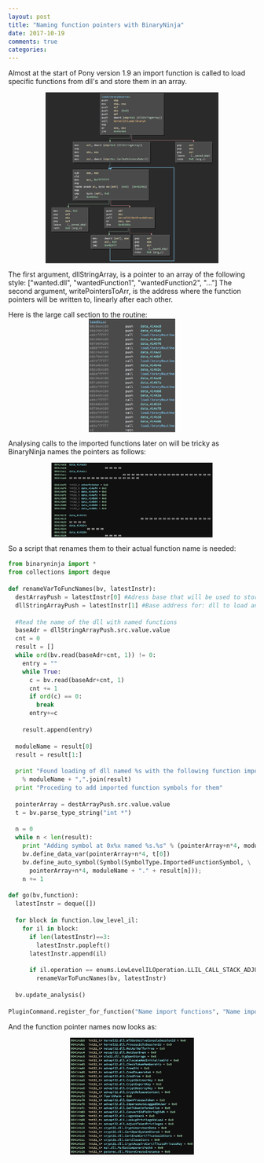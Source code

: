 ```yaml
---
layout: post
title: "Naming function pointers with BinaryNinja"
date: 2017-10-19
comments: true
categories:
---
```


Almost at the start of Pony version 1.9 an import function is called to load specific functions from dll's and store them in an array.

<img src="/images/loadLibraryRoutine.png" width="70%" height="70%" style="display:block; margin-left: auto; margin-right: auto;">

The first argument, dllStringArray, is a pointer to an array of the following style: ["wanted.dll", "wantedFunction1", "wantedFunction2", "..."]
The second argument, writePointersToArr, is the address where the function pointers will be written to, linearly after each other.

Here is the large call section to the routine:
<img src="/images/loadLibraryCalls.png" width="35%" height="35%" style="display:block; margin-left: auto; margin-right: auto;">

Analysing calls to the imported functions later on will be tricky as BinaryNinja names the pointers as follows:

<img src="/images/before.png" width="65%" height="65%" style="display:block; margin-left: auto; margin-right: auto;">

So a script that renames them to their actual function name is needed:

```python
from binaryninja import *
from collections import deque

def renameVarToFuncNames(bv, latestInstr):
  destArrayPush = latestInstr[0] #Adress base that will be used to store loaded functions addresses
  dllStringArrayPush = latestInstr[1] #Base address for: dll to load and imported function names. Separated with 0 until end which is 00.

  #Read the name of the dll with named functions
  baseAdr = dllStringArrayPush.src.value.value
  cnt = 0
  result = []
  while ord(bv.read(baseAdr+cnt, 1)) != 0:
    entry = ""
    while True:
      c = bv.read(baseAdr+cnt, 1)
      cnt += 1
      if ord(c) == 0:
        break
      entry+=c
    
    result.append(entry)

  moduleName = result[0]
  result = result[1:]

  print "Found loading of dll named %s with the following function imports: " \
    % moduleName + ",".join(result)
  print "Proceding to add imported function symbols for them"

  pointerArray = destArrayPush.src.value.value
  t = bv.parse_type_string("int *")

  n = 0
  while n < len(result):
    print "Adding symbol at 0x%x named %s.%s" % (pointerArray+n*4, moduleName,result[n])
    bv.define_data_var(pointerArray+n*4, t[0])
    bv.define_auto_symbol(Symbol(SymbolType.ImportedFunctionSymbol, \
      pointerArray+n*4, moduleName + "." + result[n]));
    n += 1

def go(bv,function):
  latestInstr = deque([])

  for block in function.low_level_il:
    for il in block:
      if len(latestInstr)==3:
        latestInstr.popleft()
      latestInstr.append(il)

      if il.operation == enums.LowLevelILOperation.LLIL_CALL_STACK_ADJUST:
        renameVarToFuncNames(bv, latestInstr)

  bv.update_analysis()

PluginCommand.register_for_function("Name import functions", "Name import functions", go)

```

And the function pointer names now looks as:

<img src="/images/after.png" width="50%" height="50%" style="display:block; margin-left: auto; margin-right: auto;">
